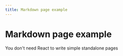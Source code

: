 ```yaml
---  
title: Markdown page example  
---  
```

  
# Markdown page example  
  
You don't need React to write simple standalone pages  
